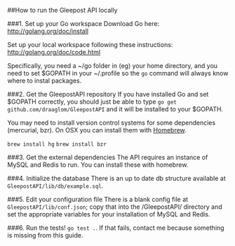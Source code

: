 ##How to run the Gleepost API locally 

###1. Set up your Go workspace
Download Go here: http://golang.org/doc/install

Set up your local workspace following these instructions:
http://golang.org/doc/code.html

Specifically, you need a ~/go folder in (eg) your home directory, and you need to set $GOPATH in your ~/.profile so the `go` command will always know where to instal packages. 

###2. Get the GleepostAPI repository
If you have installed Go and set $GOPATH correctly, you should just be able to type `go get github.com/draaglom/GleepostAPI` and it will be installed to your $GOPATH.

You may need to install version control systems for some dependencies (mercurial, bzr). On OSX you can install them with [Homebrew](http://brew.sh/). 

`brew install hg`
`brew install bzr`

###3. Get the external dependencies
The API requires an instance of MySQL and Redis to run. You can install these with homebrew.

###4. Initialize the database
There is an up to date db structure available at `GleepostAPI/lib/db/example.sql`. 

###5. Edit your configuration file
There is a blank config file at `GleepostAPI/lib/conf.json`; copy that into the /GleepostAPI/ directory and set the appropriate variables for your installation of MySQL and Redis.

###6. Run the tests!
`go test .`. If that fails, contact me because something is missing from this guide.

